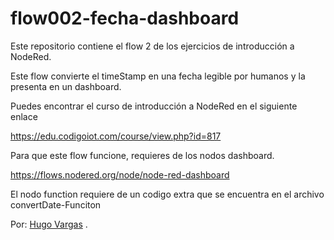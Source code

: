 # flow002-fecha-dashboard
Este repositorio contiene el flow 2 de los ejercicios de introducción a NodeRed.

Este flow convierte el timeStamp en una fecha legible por humanos y la presenta en un dashboard.

Puedes encontrar el curso de introducción a NodeRed en el siguiente enlace

https://edu.codigoiot.com/course/view.php?id=817

Para que este flow funcione, requieres de los nodos dashboard.

https://flows.nodered.org/node/node-red-dashboard

El nodo function requiere de un codigo extra que se encuentra en el archivo convertDate-Funciton

Por: [Hugo Vargas](https://github.com/hugoescalpelo)
.
